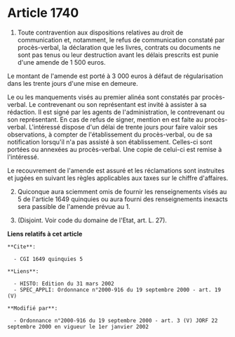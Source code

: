 # Article 1740

1. Toute contravention aux dispositions relatives au droit de communication et, notamment, le refus de communication constaté
par procès-verbal, la déclaration que les livres, contrats ou documents ne sont pas tenus ou leur destruction avant les
délais prescrits est punie d'une amende de 1 500 euros.

Le montant de l'amende est porté à 3 000 euros à défaut de régularisation dans les trente jours d'une mise en demeure.

Le ou les manquements visés au premier alinéa sont constatés par procès-verbal. Le contrevenant ou son représentant est
invité à assister à sa rédaction. Il est signé par les agents de l'administration, le contrevenant ou son représentant. En
cas de refus de signer, mention en est faite au procès-verbal. L'intéressé dispose d'un délai de trente jours pour faire
valoir ses observations, à compter de l'établissement du procès-verbal, ou de sa notification lorsqu'il n'a pas assisté à son
établissement. Celles-ci sont portées ou annexées au procès-verbal. Une copie de celui-ci est remise à l'intéressé.

Le recouvrement de l'amende est assuré et les réclamations sont instruites et jugées en suivant les règles applicables aux
taxes sur le chiffre d'affaires.

2. Quiconque aura sciemment omis de fournir les renseignements visés au 5 de l'article 1649 quinquies ou aura fourni des
renseignements inexacts sera passible de l'amende prévue au 1.

3. (Disjoint. Voir code du domaine de l'Etat, art. L. 27).

**Liens relatifs à cet article**

	**Cite**:

	  - CGI 1649 quinquies 5

	**Liens**:

	  - HISTO: Edition du 31 mars 2002
	  - SPEC_APPLI: Ordonnance n°2000-916 du 19 septembre 2000 - art. 19 (V)

	**Modifié par**:

	  - Ordonnance n°2000-916 du 19 septembre 2000 - art. 3 (V) JORF 22 septembre 2000 en vigueur le 1er janvier 2002

